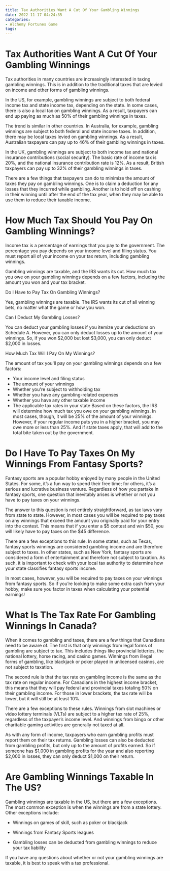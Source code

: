 ```yaml
---
title: Tax Authorities Want A Cut Of Your Gambling Winnings
date: 2022-11-17 04:24:35
categories:
- Alchemy Fortunes Game
tags:
---
```



#  Tax Authorities Want A Cut Of Your Gambling Winnings

Tax authorities in many countries are increasingly interested in taxing gambling winnings. This is in addition to the traditional taxes that are levied on income and other forms of gambling winnings.

In the US, for example, gambling winnings are subject to both federal income tax and state income tax, depending on the state. In some cases, there is also a local tax on gambling winnings. As a result, taxpayers can end up paying as much as 50% of their gambling winnings in taxes.

The trend is similar in other countries. In Australia, for example, gambling winnings are subject to both federal and state income taxes. In addition, there may be local taxes levied on gambling winnings. As a result, Australian taxpayers can pay up to 46% of their gambling winnings in taxes.

In the UK, gambling winnings are subject to both income tax and national insurance contributions (social security). The basic rate of income tax is 20%, and the national insurance contribution rate is 12%. As a result, British taxpayers can pay up to 32% of their gambling winnings in taxes.

There are a few things that taxpayers can do to minimize the amount of taxes they pay on gambling winnings. One is to claim a deduction for any losses that they incurred while gambling. Another is to hold off on cashing in their winning until after the end of the tax year, when they may be able to use them to reduce their taxable income.

#  How Much Tax Should You Pay On Gambling Winnings?

Income tax is a percentage of earnings that you pay to the government. The percentage you pay depends on your income level and filing status. You must report all of your income on your tax return, including gambling winnings.

Gambling winnings are taxable, and the IRS wants its cut. How much tax you owe on your gambling winnings depends on a few factors, including the amount you won and your tax bracket.

Do I Have to Pay Tax On Gambling Winnings?

Yes, gambling winnings are taxable. The IRS wants its cut of all winning bets, no matter what the game or how you won.

Can I Deduct My Gambling Losses?

You can deduct your gambling losses if you itemize your deductions on Schedule A. However, you can only deduct losses up to the amount of your winnings. So, if you won $2,000 but lost $3,000, you can only deduct $2,000 in losses.

How Much Tax Will I Pay On My Winnings?

The amount of tax you'll pay on your gambling winnings depends on a few factors:
- Your income level and filing status 
- The amount of your winnings 
- Whether you're subject to withholding tax 
- Whether you have any gambling-related expenses 
- Whether you have any other taxable income 
- The applicable tax rates in your state 
Based on these factors, the IRS will determine how much tax you owe on your gambling winnings. In most cases, though, it will be 25% of the amount of your winnings. However, if your regular income puts you in a higher bracket, you may owe more or less than 25%. And if state taxes apply, that will add to the total bite taken out by the government.

#  Do I Have To Pay Taxes On My Winnings From Fantasy Sports?

Fantasy sports are a popular hobby enjoyed by many people in the United States. For some, it’s a fun way to spend their free time; for others, it’s a serious and lucrative business venture. Regardless of how you partake in fantasy sports, one question that inevitably arises is whether or not you have to pay taxes on your winnings.

The answer to this question is not entirely straightforward, as tax laws vary from state to state. However, in most cases you will be required to pay taxes on any winnings that exceed the amount you originally paid for your entry into the contest. This means that if you enter a $5 contest and win $50, you will likely have to pay taxes on the $45 difference.

There are a few exceptions to this rule. In some states, such as Texas, fantasy sports winnings are considered gambling income and are therefore subject to taxes. In other states, such as New York, fantasy sports are considered a form of entertainment and therefore not subject to taxation. As such, it is important to check with your local tax authority to determine how your state classifies fantasy sports income.

In most cases, however, you will be required to pay taxes on your winnings from fantasy sports. So if you’re looking to make some extra cash from your hobby, make sure you factor in taxes when calculating your potential earnings!

#  What Is The Tax Rate For Gambling Winnings In Canada?

When it comes to gambling and taxes, there are a few things that Canadians need to be aware of. The first is that only winnings from legal forms of gambling are subject to tax. This includes things like provincial lotteries, the national lottery, horse racing, and casino games. Winnings from illegal forms of gambling, like blackjack or poker played in unlicensed casinos, are not subject to taxation.

The second rule is that the tax rate on gambling income is the same as the tax rate on regular income. For Canadians in the highest income bracket, this means that they will pay federal and provincial taxes totaling 50% on their gambling income. For those in lower brackets, the tax rate will be lower, but it will still be at least 10%.

There are a few exceptions to these rules. Winnings from slot machines or video lottery terminals (VLTs) are subject to a higher tax rate of 25%, regardless of the taxpayer’s income level. And winnings from bingo or other charitable gaming activities are generally not taxed at all.

As with any form of income, taxpayers who earn gambling profits must report them on their tax returns. Gambling losses can also be deducted from gambling profits, but only up to the amount of profits earned. So if someone has $1,000 in gambling profits for the year and also reporting $2,000 in losses, they can only deduct $1,000 on their return.

#  Are Gambling Winnings Taxable In The US?

Gambling winnings are taxable in the US, but there are a few exceptions. The most common exception is when the winnings are from a state lottery. Other exceptions include:

* Winnings on games of skill, such as poker or blackjack

* Winnings from Fantasy Sports leagues

* Gambling losses can be deducted from gambling winnings to reduce your tax liability

If you have any questions about whether or not your gambling winnings are taxable, it is best to speak with a tax professional.